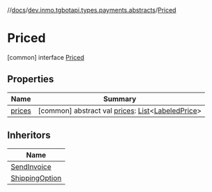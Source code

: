 //[docs](../../../index.md)/[dev.inmo.tgbotapi.types.payments.abstracts](../index.md)/[Priced](index.md)



# Priced  
 [common] interface [Priced](index.md)   


## Properties  
  
|  Name |  Summary | 
|---|---|
| <a name="dev.inmo.tgbotapi.types.payments.abstracts/Priced/prices/#/PointingToDeclaration/"></a>[prices](prices.md)| <a name="dev.inmo.tgbotapi.types.payments.abstracts/Priced/prices/#/PointingToDeclaration/"></a> [common] abstract val [prices](prices.md): [List](https://kotlinlang.org/api/latest/jvm/stdlib/kotlin.collections/-list/index.html)<[LabeledPrice](../../dev.inmo.tgbotapi.types.payments/-labeled-price/index.md)>   <br>|


## Inheritors  
  
|  Name | 
|---|
| <a name="dev.inmo.tgbotapi.requests.send.payments/SendInvoice///PointingToDeclaration/"></a>[SendInvoice](../../dev.inmo.tgbotapi.requests.send.payments/-send-invoice/index.md)|
| <a name="dev.inmo.tgbotapi.types.payments/ShippingOption///PointingToDeclaration/"></a>[ShippingOption](../../dev.inmo.tgbotapi.types.payments/-shipping-option/index.md)|

